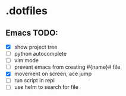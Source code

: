 # .dotfiles

## Emacs TODO:
- [x] show project tree
- [ ] python autocomplete
- [ ] vim mode
- [ ] prevent emacs from creating #{name}# file
- [x] movement on screen, ace jump
- [ ] run script in repl
- [ ] use helm to search for file
